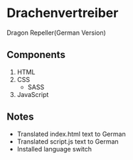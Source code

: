 # Drachenvertreiber

Dragon Repeller(German Version)

## Components

1. HTML
2. CSS
   - SASS
3. JavaScript

## Notes

- Translated index.html text to German
- Translated script.js text to German
- Installed language switch
